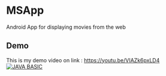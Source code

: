 # MSApp

Android App for displaying movies from the web


## Demo
This is my demo video on link : https://youtu.be/VIAZk6pxLD4
[![JAVA BASIC](https://img.youtube.com/vi/VIAZk6pxLD4/5.jpg)](https://youtu.be/VIAZk6pxLD4)

